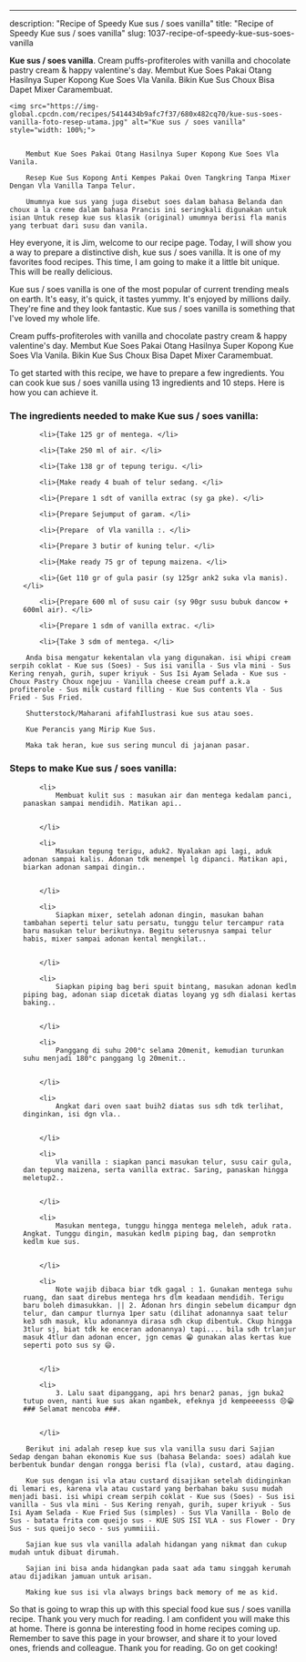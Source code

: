 ---
description: "Recipe of Speedy Kue sus / soes vanilla"
title: "Recipe of Speedy Kue sus / soes vanilla"
slug: 1037-recipe-of-speedy-kue-sus-soes-vanilla

<p>
	<strong>Kue sus / soes vanilla</strong>. 
	Cream puffs-profiteroles with vanilla and chocolate pastry cream &amp; happy valentine&#39;s day. Membut Kue Soes Pakai Otang Hasilnya Super Kopong Kue Soes Vla Vanila. Bikin Kue Sus Choux Bisa Dapet Mixer Caramembuat.
</p>
<p>
	
	<img src="https://img-global.cpcdn.com/recipes/5414434b9afc7f37/680x482cq70/kue-sus-soes-vanilla-foto-resep-utama.jpg" alt="Kue sus / soes vanilla" style="width: 100%;">
	
	
		Membut Kue Soes Pakai Otang Hasilnya Super Kopong Kue Soes Vla Vanila.
	
		Resep Kue Sus Kopong Anti Kempes Pakai Oven Tangkring Tanpa Mixer Dengan Vla Vanilla Tanpa Telur.
	
		Umumnya kue sus yang juga disebut soes dalam bahasa Belanda dan choux a la creme dalam bahasa Prancis ini seringkali digunakan untuk isian Untuk resep kue sus klasik (original) umumnya berisi fla manis yang terbuat dari susu dan vanila.
	
</p>
<p>
	Hey everyone, it is Jim, welcome to our recipe page. Today, I will show you a way to prepare a distinctive dish, kue sus / soes vanilla. It is one of my favorites food recipes. This time, I am going to make it a little bit unique. This will be really delicious.
</p>
	
<p>
	Kue sus / soes vanilla is one of the most popular of current trending meals on earth. It's easy, it's quick, it tastes yummy. It's enjoyed by millions daily. They're fine and they look fantastic. Kue sus / soes vanilla is something that I've loved my whole life.
</p>
<p>
	Cream puffs-profiteroles with vanilla and chocolate pastry cream &amp; happy valentine&#39;s day. Membut Kue Soes Pakai Otang Hasilnya Super Kopong Kue Soes Vla Vanila. Bikin Kue Sus Choux Bisa Dapet Mixer Caramembuat.
</p>

<p>
To get started with this recipe, we have to prepare a few ingredients. You can cook kue sus / soes vanilla using 13 ingredients and 10 steps. Here is how you can achieve it.
</p>

<h3>The ingredients needed to make Kue sus / soes vanilla:</h3>

<ol>
	
		<li>{Take 125 gr of mentega. </li>
	
		<li>{Take 250 ml of air. </li>
	
		<li>{Take 138 gr of tepung terigu. </li>
	
		<li>{Make ready 4 buah of telur sedang. </li>
	
		<li>{Prepare 1 sdt of vanilla extrac (sy ga pke). </li>
	
		<li>{Prepare Sejumput of garam. </li>
	
		<li>{Prepare  of Vla vanilla :. </li>
	
		<li>{Prepare 3 butir of kuning telur. </li>
	
		<li>{Make ready 75 gr of tepung maizena. </li>
	
		<li>{Get 110 gr of gula pasir (sy 125gr ank2 suka vla manis). </li>
	
		<li>{Prepare 600 ml of susu cair (sy 90gr susu bubuk dancow + 600ml air). </li>
	
		<li>{Prepare 1 sdm of vanilla extrac. </li>
	
		<li>{Take 3 sdm of mentega. </li>
	
</ol>
<p>
	
		Anda bisa mengatur kekentalan vla yang digunakan. isi whipi cream serpih coklat - Kue sus (Soes) - Sus isi vanilla - Sus vla mini - Sus Kering renyah, gurih, super kriyuk - Sus Isi Ayam Selada - Kue sus - Choux Pastry Choux ngejuu - Vanilla cheese cream puff a.k.a profiterole - Sus milk custard filling - Kue Sus contents Vla - Sus Fried - Sus Fried.
	
		Shutterstock/Maharani afifahIlustrasi kue sus atau soes.
	
		Kue Perancis yang Mirip Kue Sus.
	
		Maka tak heran, kue sus sering muncul di jajanan pasar.
	
</p>

<h3>Steps to make Kue sus / soes vanilla:</h3>

<ol>
	
		<li>
			Membuat kulit sus : masukan air dan mentega kedalam panci, panaskan sampai mendidih. Matikan api..
			
			
		</li>
	
		<li>
			Masukan tepung terigu, aduk2. Nyalakan api lagi, aduk adonan sampai kalis. Adonan tdk menempel lg dipanci. Matikan api, biarkan adonan sampai dingin..
			
			
		</li>
	
		<li>
			Siapkan mixer, setelah adonan dingin, masukan bahan tambahan seperti telur satu persatu, tunggu telur tercampur rata baru masukan telur berikutnya. Begitu seterusnya sampai telur habis, mixer sampai adonan kental mengkilat..
			
			
		</li>
	
		<li>
			Siapkan piping bag beri spuit bintang, masukan adonan kedlm piping bag, adonan siap dicetak diatas loyang yg sdh dialasi kertas baking..
			
			
		</li>
	
		<li>
			Panggang di suhu 200°c selama 20menit, kemudian turunkan suhu menjadi 180°c panggang lg 20menit..
			
			
		</li>
	
		<li>
			Angkat dari oven saat buih2 diatas sus sdh tdk terlihat, dinginkan, isi dgn vla..
			
			
		</li>
	
		<li>
			Vla vanilla : siapkan panci masukan telur, susu cair gula, dan tepung maizena, serta vanilla extrac. Saring, panaskan hingga meletup2..
			
			
		</li>
	
		<li>
			Masukan mentega, tunggu hingga mentega meleleh, aduk rata. Angkat. Tunggu dingin, masukan kedlm piping bag, dan semprotkn kedlm kue sus.
			
			
		</li>
	
		<li>
			Note wajib dibaca biar tdk gagal : 1. Gunakan mentega suhu ruang, dan saat direbus mentega hrs dlm keadaan mendidih. Terigu baru boleh dimasukkan. || 2. Adonan hrs dingin sebelum dicampur dgn telur, dan campur tlurnya 1per satu (dilihat adonannya saat telur ke3 sdh masuk, klu adonannya dirasa sdh ckup dibentuk. Ckup hingga 3tlur sj, biat tdk ke enceran adonannya) tapi.... bila sdh trlanjur masuk 4tlur dan adonan encer, jgn cemas 😁 gunakan alas kertas kue seperti poto sus sy 😄.
			
			
		</li>
	
		<li>
			3. Lalu saat dipanggang, api hrs benar2 panas, jgn buka2 tutup oven, nanti kue sus akan ngambek, efeknya jd kempeeeesss 😣😁 ### Selamat mencoba ###.
			
			
		</li>
	
</ol>

<p>
	
		Berikut ini adalah resep kue sus vla vanilla susu dari Sajian Sedap dengan bahan ekonomis Kue sus (bahasa Belanda: soes) adalah kue berbentuk bundar dengan rongga berisi fla (vla), custard, atau daging.
	
		Kue sus dengan isi vla atau custard disajikan setelah didinginkan di lemari es, karena vla atau custard yang berbahan baku susu mudah menjadi basi. isi whipi cream serpih coklat - Kue sus (Soes) - Sus isi vanilla - Sus vla mini - Sus Kering renyah, gurih, super kriyuk - Sus Isi Ayam Selada - Kue Fried Sus (simples) - Sus Vla Vanilla - Bolo de Sus - batata frita com queijo sus - KUE SUS ISI VLA - sus Flower - Dry Sus - sus queijo seco - sus yummiiii.
	
		Sajian kue sus vla vanilla adalah hidangan yang nikmat dan cukup mudah untuk dibuat dirumah.
	
		Sajian ini bisa anda hidangkan pada saat ada tamu singgah kerumah atau dijadikan jamuan untuk arisan.
	
		Making kue sus isi vla always brings back memory of me as kid.
	
</p>

<p>
	So that is going to wrap this up with this special food kue sus / soes vanilla recipe. Thank you very much for reading. I am confident you will make this at home. There is gonna be interesting food in home recipes coming up. Remember to save this page in your browser, and share it to your loved ones, friends and colleague. Thank you for reading. Go on get cooking!
</p>
